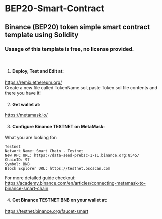 # BEP20-Smart-Contract
## Binance (BEP20) token simple smart contract template using Solidity

### Ussage of this template is free, no license provided.

<br>

1. #### Deploy, Test and Edit at:
https://remix.ethereum.org/ <br>
Create a new file called TokenName.sol, paste Token.sol file contents and there you have it!

2. #### Get wallet at:

https://metamask.io/

3. #### Configure Binance TESTNET on MetaMask:

What you are looking for:
```
Testnet
Network Name: Smart Chain - Testnet
New RPC URL: https://data-seed-prebsc-1-s1.binance.org:8545/
ChainID: 97
Symbol: BNB
Block Explorer URL: https://testnet.bscscan.com
```
For more detailed guide checkout: <br>
https://academy.binance.com/en/articles/connecting-metamask-to-binance-smart-chain

4. #### Get Binance TESTNET BNB on your wallet at:

https://testnet.binance.org/faucet-smart
